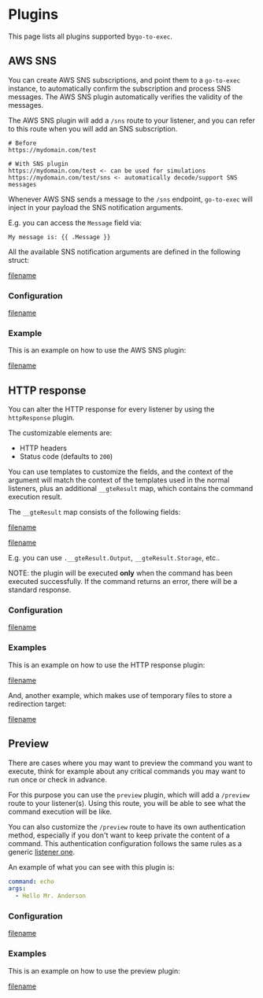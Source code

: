 # Plugins

This page lists all plugins supported by`go-to-exec`.

## AWS SNS

You can create AWS SNS subscriptions, and point them to a `go-to-exec` instance, to automatically confirm the
subscription and process SNS messages. The AWS SNS plugin automatically verifies the validity of the messages.

The AWS SNS plugin will add a `/sns` route to your listener, and you can refer to this route when you will add an SNS
subscription.

```
# Before
https://mydomain.com/test

# With SNS plugin
https://mydomain.com/test <- can be used for simulations
https://mydomain.com/test/sns <- automatically decode/support SNS messages
```

Whenever AWS SNS sends a message to the `/sns` endpoint, `go-to-exec` will inject in your payload the SNS notification
arguments.

E.g. you can access the `Message` field via:

```go-template
My message is: {{ .Message }}
```

All the available SNS notification arguments are defined in the following struct:

[filename](../pkg/snshttp/notification.go ':include :type=code :fragment=sns-notification')

### Configuration

[filename](../pkg/plugin_aws_sns.go ':include :type=code :fragment=config')

### Example

This is an example on how to use the AWS SNS plugin:

[filename](../examples/config.plugin.awssns.yaml ':include :type=code')

## HTTP response

You can alter the HTTP response for every listener by using the `httpResponse` plugin.

The customizable elements are:

* HTTP headers
* Status code (defaults to `200`)

You can use templates to customize the fields, and the context of the argument will match the context of the templates
used in the normal listeners, plus an additional `__gteResult` map, which contains the command execution result.

The `__gteResult` map consists of the following fields:

[filename](../pkg/listener.go ':include :type=code :fragment=exec-command-result')

[filename](../pkg/routes.go ':include :type=code :fragment=listener-response')

E.g. you can use `.__gteResult.Output`, `__gteResult.Storage`, etc..

NOTE: the plugin will be executed **only** when the command has been executed successfully. If the command returns an
error, there will be a standard response.

### Configuration

[filename](../pkg/plugin_http_response.go ':include :type=code :fragment=config')

### Examples

This is an example on how to use the HTTP response plugin:

[filename](../examples/config.plugin.httpresponse.yaml ':include :type=code')

And, another example, which makes use of temporary files to store a redirection target:

[filename](../examples/config.plugin.httpresponse-file.yaml ':include :type=code')

## Preview

There are cases where you may want to preview the command you want to execute, think for example about any critical
commands you may want to run once or check in advance.

For this purpose you can use the `preview` plugin, which will add a `/preview` route to your listener(s). Using this
route, you will be able to see what the command execution will be like.

You can also customize the `/preview` route to have its own authentication method, especially if you don't want to keep
private the content of a command. This authentication configuration follows the same rules as a
generic [listener one](./home.md#authentication).

An example of what you can see with this plugin is:

```yaml
command: echo
args:
  - Hello Mr. Anderson
```

### Configuration

[filename](../pkg/plugin_preview.go ':include :type=code :fragment=config')

### Examples

This is an example on how to use the preview plugin:

[filename](../examples/config.plugin.preview.yaml ':include :type=code')